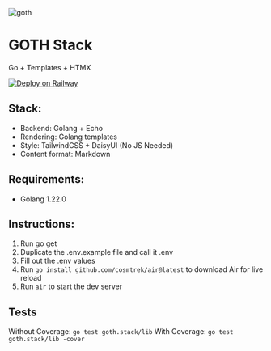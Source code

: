 ![goth](https://github.com/atridadl/goth.stack/assets/88056492/7c973d6a-fcf3-41fd-a119-1a81da52b342)
# GOTH Stack


Go + Templates + HTMX

[![Deploy on Railway](https://railway.app/button.svg)](https://railway.app/template/eFl6QS?referralCode=i4U1gm)

## Stack:
- Backend: Golang + Echo
- Rendering: Golang templates
- Style: TailwindCSS + DaisyUI (No JS Needed)
- Content format: Markdown

## Requirements:
- Golang 1.22.0

## Instructions:
1. Run go get
2. Duplicate the .env.example file and call it .env
3. Fill out the .env values
4. Run ```go install github.com/cosmtrek/air@latest``` to download Air for live reload
5. Run ```air``` to start the dev server

## Tests
Without Coverage: `go test goth.stack/lib`
With Coverage: `go test goth.stack/lib -cover`
